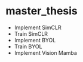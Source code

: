 # master_thesis

- Implement SimCLR
- Train SimCLR
- Implement BYOL
- Train BYOL
- Implement Vision Mamba